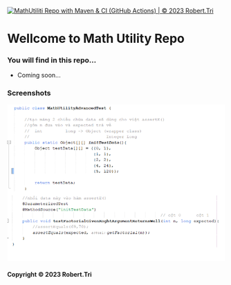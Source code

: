 [![MathUtiliti Repo with Maven & CI (GitHub Actions) | © 2023 Robert.Tri](https://github.com/Robert-Tri/math-util-mvn/actions/workflows/math-util-ci.yml/badge.svg)](https://github.com/Robert-Tri/math-util-mvn/actions/workflows/math-util-ci.yml)
# Wellcome to Math Utility Repo
### You will find in this repo...

* Coming soon...
### Screenshots
![DDT with Junit](https://github.com/Robert-Tri/math-util-mvn/blob/main/screenshots/DDT.png)

#### Copyright &#169; 2023 Robert.Tri